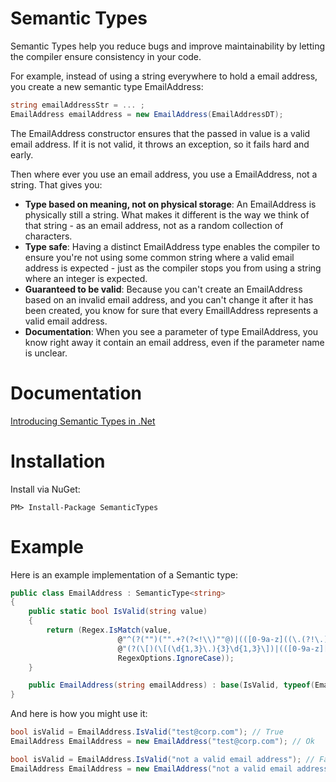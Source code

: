Semantic Types
==============

Semantic Types help you reduce bugs and improve maintainability by letting the compiler ensure consistency in your code.

For example, instead of using a string everywhere to hold a email address, you create a new semantic type EmailAddress:
```csharp
string emailAddressStr = ... ;
EmailAddress emailAddress = new EmailAddress(EmailAddressDT);
```

The EmailAddress constructor ensures that the passed in value is a valid email address. If it is not valid, it throws an exception, so it fails hard and early.

Then where ever you use an email address, you use a EmailAddress, not a string. That gives you:
 
* **Type based on meaning, not on physical storage**: An EmailAddress is physically still a string. What makes it different is the way we think of that string - as an email address, not as a random collection of characters.
* **Type safe**: Having a distinct EmailAddress type enables the compiler to ensure you're not using some common string where a valid email address is expected - just as the compiler stops you from using a string where an integer is expected.
* **Guaranteed to be valid**: Because you can't create an EmailAddress based on an invalid email address, and you can't change it after it has been created, you know for sure that every EmaillAddress represents a valid email address.
* **Documentation**: When you see a parameter of type EmailAddress, you know right away it contain an email address, even if the parameter name is unclear. 
 
Documentation
============
[Introducing Semantic Types in .Net](http://www.codeproject.com/Articles/860646/Introducing-Semantic-Types-in-Net)


Installation
============

Install via NuGet:

```PM> Install-Package SemanticTypes```

Example
=======

Here is an example implementation of a Semantic type:

```csharp
public class EmailAddress : SemanticType<string>
{
	public static bool IsValid(string value)
	{
		return (Regex.IsMatch(value,
						@"^(?("")("".+?(?<!\\)""@)|(([0-9a-z]((\.(?!\.))|[-!#\$%&'\*\+/=\?\^`\{\}\|~\w])*)(?<=[0-9a-z])@))" +
						@"(?(\[)(\[(\d{1,3}\.){3}\d{1,3}\])|(([0-9a-z][-\w]*[0-9a-z]*\.)+[a-z0-9][\-a-z0-9]{0,22}[a-z0-9]))$",
						RegexOptions.IgnoreCase));
	}

	public EmailAddress(string emailAddress) : base(IsValid, typeof(EmailAddress), emailAddress) { }
}
```

And here is how you might use it:

```csharp
bool isValid = EmailAddress.IsValid("test@corp.com"); // True
EmailAddress EmailAddress = new EmailAddress("test@corp.com"); // Ok

bool isValid = EmailAddress.IsValid("not a valid email address"); // False
EmailAddress EmailAddress = new EmailAddress("not a valid email address"); // Throws exception
```

